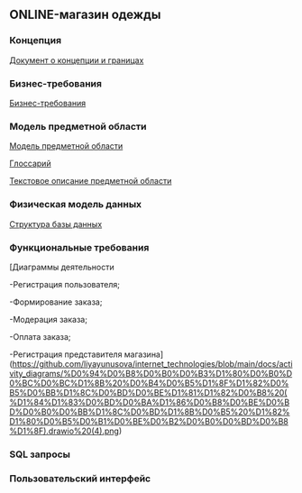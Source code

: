 ## ONLINE-магазин одежды
### Концепция
[Документ о концепции и границах](https://github.com/liyayunusova/internet_technologies/blob/main/Vision.md)
### Бизнес-требования
[Бизнес-требования](https://github.com/liyayunusova/internet_technologies/blob/main/docs/Business%20requirements.md)
### Модель предметной области
[Модель предметной области](https://github.com/liyayunusova/internet_technologies/blob/main/docs/%D0%9C%D0%BE%D0%B4%D0%B5%D0%BB%D1%8C%20%D0%BF%D1%80%D0%B5%D0%B4%D0%BC%D0%B5%D1%82%D0%BD%D0%BE%D0%B9%20%D0%BE%D0%B1%D0%BB%D0%B0%D1%81%D1%82%D0%B8%20.png)

[Глоссарий](https://github.com/liyayunusova/internet_technologies/blob/main/%D0%93%D0%BB%D0%BE%D1%81%D1%81%D0%B0%D1%80%D0%B8%D0%B9.md)

[Текстовое описание предметной области](https://github.com/liyayunusova/internet_technologies/blob/main/%D0%A2%D0%B5%D0%BA%D1%81%D1%82%D0%BE%D0%B2%D0%BE%D0%B5%20%D0%BE%D0%BF%D0%B8%D1%81%D0%B0%D0%BD%D0%B8%D0%B5%20%D0%BF%D1%80%D0%B5%D0%B4%D0%BC%D0%B5%D1%82%D0%BD%D0%BE%D0%B9%20%D0%BE%D0%B1%D0%BB%D0%B0%D1%81%D1%82%D0%B8.md)
### Физическая модель данных
[Структура базы данных](https://github.com/liyayunusova/internet_technologies/blob/main/docs/physical%20data%20model.png)
### Функциональные требования
[Диаграммы деятельности

-Регистрация пользователя;

-Формирование заказа;

-Модерация заказа;

-Оплата заказа;

-Регистрация представителя магазина](https://github.com/liyayunusova/internet_technologies/blob/main/docs/activity_diagrams/%D0%94%D0%B8%D0%B0%D0%B3%D1%80%D0%B0%D0%BC%D0%BC%D1%8B%20%D0%B4%D0%B5%D1%8F%D1%82%D0%B5%D0%BB%D1%8C%D0%BD%D0%BE%D1%81%D1%82%D0%B8%20(%D1%84%D1%83%D0%BD%D0%BA%D1%86%D0%B8%D0%BE%D0%BD%D0%B0%D0%BB%D1%8C%D0%BD%D1%8B%D0%B5%20%D1%82%D1%80%D0%B5%D0%B1%D0%BE%D0%B2%D0%B0%D0%BD%D0%B8%D1%8F).drawio%20(4).png)
### SQL запросы 
### Пользовательский интерфейс
